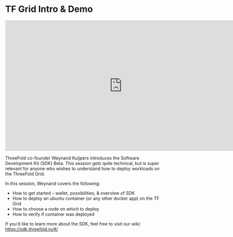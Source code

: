 # TF Grid Intro & Demo

<iframe width="750" height="421" src="https://www.youtube.com/embed/7m48_ERgxsg?start=25" frameborder="0" allow="accelerometer; autoplay; encrypted-media; gyroscope; picture-in-picture" allowfullscreen></iframe>

ThreeFold co-founder Weynand Kuijpers introduces the Software Development Kit (SDK) Beta. This session gets quite technical, but is super relevant for anyone who wishes to understand how to deploy workloads on the ThreeFold Grid.

In this session, Weynand covers the following:
- How to get started – wallet, possibilities, & overview of SDK
- How to deploy an ubuntu container (or any other docker app) on the TF Grid
- How to choose a node on which to deploy
- How to verify if container was deployed

If you’d like to learn more about the SDK, feel free to visit our wiki: https://sdk.threefold.io/#/